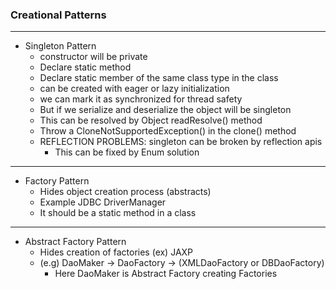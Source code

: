 ### Creational Patterns
<hr />

* Singleton Pattern
  * constructor will be private
  * Declare static method
  * Declare static member of the same class type in the class
  * can be created with eager or lazy initialization
  * we can mark it as synchronized for thread safety
  * But if we serialize and deserialize the object will be singleton
  * This can be resolved by Object readResolve() method
  * Throw a CloneNotSupportedException() in the clone() method
  * REFLECTION PROBLEMS: singleton can be broken by reflection apis
    * This can be fixed by Enum solution

<hr />

* Factory Pattern
  * Hides object creation process (abstracts)
  * Example JDBC DriverManager
  * It should be a static method in a class


<hr />

* Abstract Factory Pattern
  * Hides creation of factories (ex) JAXP
  * (e.g) DaoMaker -> DaoFactory -> (XMLDaoFactory or DBDaoFactory)
    * Here DaoMaker is Abstract Factory creating Factories